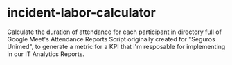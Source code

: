 # incident-labor-calculator
Calculate the duration of attendance for each participant in directory full of Google Meet's Attendance Reports
Script originally created for "Seguros Unimed", to generate a metric for a KPI that i'm resposable for implementing in our IT Analytics Reports.